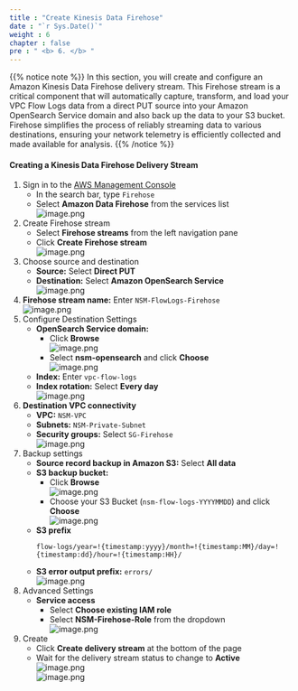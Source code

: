 ```yaml
---
title : "Create Kinesis Data Firehose"
date : "`r Sys.Date()`"
weight : 6
chapter : false
pre : " <b> 6. </b> "
---
```


{{% notice note %}}
In this section, you will create and configure an Amazon Kinesis Data Firehose delivery stream. This Firehose stream is a critical component that will automatically capture, transform, and load your VPC Flow Logs data from a direct PUT source into your Amazon OpenSearch Service domain and also back up the data to your S3 bucket. Firehose simplifies the process of reliably streaming data to various destinations, ensuring your network telemetry is efficiently collected and made available for analysis.
{{% /notice %}}

#### Creating a Kinesis Data Firehose Delivery Stream
1. Sign in to the [AWS Management Console](https://aws.amazon.com/console/)
    - In the search bar, type `Firehose`
    - Select **Amazon Data Firehose** from the services list    
    ![image.png](../../images/6/6.1/image.png)    
2. Create Firehose stream
    - Select **Firehose streams** from the left navigation pane
    - Click **Create Firehose stream**    
    ![image.png](../../images/6/6.1/image%201.png)    
3. Choose source and destination
    - **Source:** Select **Direct PUT**
    - **Destination:** Select **Amazon OpenSearch Service**    
    ![image.png](../../images/6/6.1/image%202.png)    
4. **Firehose stream name:** Enter `NSM-FlowLogs-Firehose`    
    ![image.png](../../images/6/6.1/image%203.png)    
5. Configure Destination Settings
    - **OpenSearch Service domain:**
        - Click **Browse**            
            ![image.png](../../images/6/6.1/image%204.png)            
        - Select **nsm-opensearch** and click **Choose**            
            ![image.png](../../images/6/6.1/image%205.png)            
    - **Index:** Enter `vpc-flow-logs`
    - **Index rotation:** Select **Every day**        
        ![image.png](../../images/6/6.1/image%206.png)        
6. **Destination VPC connectivity**
    - **VPC:** `NSM-VPC`
    - **Subnets:** `NSM-Private-Subnet`
    - **Security groups:** Select `SG-Firehose`        
        ![image.png](../../images/6/6.1/image%207.png)        
7. Backup settings
    - **Source record backup in Amazon S3:** Select **All data**
    - **S3 backup bucket:**
        - Click **Browse**            
            ![image.png](../../images/6/6.1/image%208.png)            
        - Choose your S3 Bucket (`nsm-flow-logs-YYYYMMDD`) and click **Choose**            
            ![image.png](../../images/6/6.1/image%209.png)            
    - **S3 prefix**        
        ```
        flow-logs/year=!{timestamp:yyyy}/month=!{timestamp:MM}/day=!{timestamp:dd}/hour=!{timestamp:HH}/
        ```        
    - **S3 error output prefix:** `errors/`    
    ![image.png](../../images/6/6.1/image%2010.png)    
8. Advanced Settings
    - **Service access**
        - Select **Choose existing IAM role**
        - Select **NSM-Firehose-Role** from the dropdown    
    ![image.png](../../images/6/6.1/image%2011.png)    
9. Create
    - Click **Create delivery stream** at the bottom of the page
    - Wait for the delivery stream status to change to **Active**    
    ![image.png](../../images/6/6.1/image%2012.png)    
    ![image.png](../../images/6/6.1/image%2013.png)